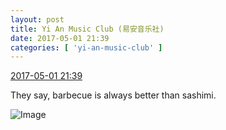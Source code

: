 ```yaml
---
layout: post
title: Yi An Music Club (易安音乐社)
date: 2017-05-01 21:39
categories: [ 'yi-an-music-club' ]
---
```


<div class="weibo-info">
  <a href="http://weibo.com/6094546964/F18wnDlgb">2017-05-01 21:39</a>
</div>

They say, barbecue is always better than sashimi.

<!-- more -->

![Image](https://wx3.sinaimg.cn/mw690/006Es64Aly1ff66wbywdzj32io1w0npd.jpg)

